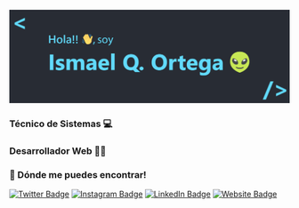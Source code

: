 ![itsme](/images/banner.png)

  ### Técnico de Sistemas 💻
  ### Desarrollador Web 👨‍💻

### 🤳 Dónde me puedes encontrar!
  [![Twitter Badge](https://img.shields.io/badge/Twitter-1DA1F2?style=for-the-badge&logo=twitter&logoColor=white)](https://twitter.com/ismaqo36)
  [![Instagram Badge](https://img.shields.io/badge/Instagram-E4405F?style=for-the-badge&logo=instagram&logoColor=white)](https://www.instagram.com/ismaqo36/)
  [![LinkedIn Badge](https://img.shields.io/badge/LinkedIn-0077B5?style=for-the-badge&logo=linkedin&logoColor=white)](https://www.linkedin.com/in/ismael-quicio-ortega-91352b1bb/)
  [![Website Badge](	https://img.shields.io/badge/ismaqo.netlify.app-00C7B7?style=for-the-badge&logo=netlify&logoColor=white)](https://ismaqo.netlify.app/)
